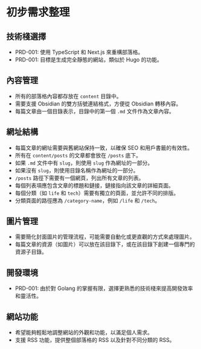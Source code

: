 # 初步需求整理

## 技術棧選擇
- PRD-001: 使用 TypeScript 和 Next.js 來重構部落格。
- PRD-001: 目標是生成完全靜態的網站，類似於 Hugo 的功能。

## 內容管理
- 所有的部落格內容都存放在 `content` 目錄中。
- 需要支援 Obsidian 的雙方括號連結格式，方便從 Obsidian 轉移內容。
- 每篇文章由一個目錄表示，目錄中的第一個 `.md` 文件作為文章內容。

## 網址結構
- 每篇文章的網址需要與舊網站保持一致，以確保 SEO 和用戶書籤的有效性。
- 所有在 `content/posts` 的文章都會放在 `/posts` 底下。
- 如果 `.md` 文件中有 `slug`，則使用 `slug` 作為網址的一部分。
- 如果沒有 `slug`，則使用目錄名稱作為網址的一部分。
- `/posts` 路徑下需要有一個網頁，列出所有文章的列表。
- 每個列表項應包含文章的標題和鏈接，鏈接指向該文章的詳細頁面。
- 每個分類（如 `life` 和 `tech`）需要有獨立的頁面，並允許不同的排版。
- 分類頁面的路徑應為 `/category-name`，例如 `/life` 和 `/tech`。

## 圖片管理
- 需要簡化封面圖片的管理流程，可能需要自動化或更直觀的方式來處理圖片。
- 每篇文章的資源（如圖片）可以放在該目錄下，或在該目錄下創建一個專門的資源子目錄。

## 開發環境
- PRD-001: 由於對 Golang 的掌握有限，選擇更熟悉的技術棧來提高開發效率和靈活性。

## 網站功能
- 希望能夠輕鬆地調整網站的外觀和功能，以滿足個人需求。
- 支援 RSS 功能，提供整個部落格的 RSS 以及針對不同分類的 RSS。 